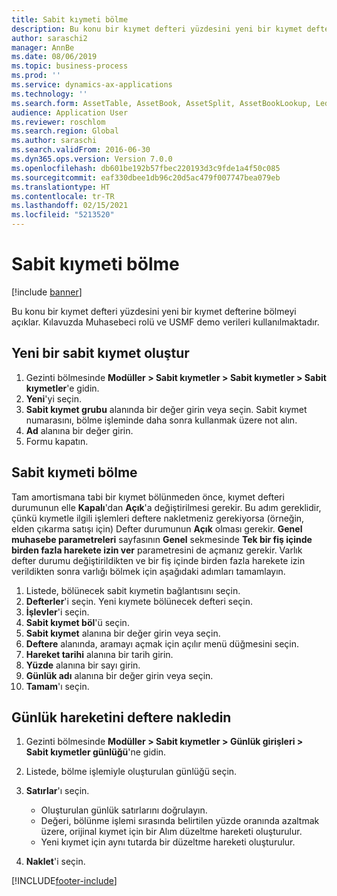 ```yaml
---
title: Sabit kıymeti bölme
description: Bu konu bir kıymet defteri yüzdesini yeni bir kıymet defterine bölmeyi açıklar.
author: saraschi2
manager: AnnBe
ms.date: 08/06/2019
ms.topic: business-process
ms.prod: ''
ms.service: dynamics-ax-applications
ms.technology: ''
ms.search.form: AssetTable, AssetBook, AssetSplit, AssetBookLookup, LedgerJournalTable, LedgerJournalTransAsset
audience: Application User
ms.reviewer: roschlom
ms.search.region: Global
ms.author: saraschi
ms.search.validFrom: 2016-06-30
ms.dyn365.ops.version: Version 7.0.0
ms.openlocfilehash: db601be192b57fbec220193d3c9fde1a4f50c085
ms.sourcegitcommit: eaf330dbee1db96c20d5ac479f007747bea079eb
ms.translationtype: HT
ms.contentlocale: tr-TR
ms.lasthandoff: 02/15/2021
ms.locfileid: "5213520"
---
```

# <a name="split-a-fixed-asset"></a>Sabit kıymeti bölme

[!include [banner](../../includes/banner.md)]

Bu konu bir kıymet defteri yüzdesini yeni bir kıymet defterine bölmeyi açıklar. Kılavuzda Muhasebeci rolü ve USMF demo verileri kullanılmaktadır.

## <a name="create-a-new-fixed-asset"></a>Yeni bir sabit kıymet oluştur

1. Gezinti bölmesinde **Modüller \> Sabit kıymetler \> Sabit kıymetler \> Sabit kıymetler**'e gidin.
2. **Yeni**'yi seçin.
3. **Sabit kıymet grubu** alanında bir değer girin veya seçin. Sabit kıymet numarasını, bölme işleminde daha sonra kullanmak üzere not alın.
4. **Ad** alanına bir değer girin.
5. Formu kapatın.

## <a name="split-a-fixed-asset"></a>Sabit kıymeti bölme

Tam amortismana tabi bir kıymet bölünmeden önce, kıymet defteri durumunun elle **Kapalı**'dan **Açık**'a değiştirilmesi gerekir. Bu adım gereklidir, çünkü kıymetle ilgili işlemleri deftere nakletmeniz gerekiyorsa (örneğin, elden çıkarma satışı için) Defter durumunun **Açık** olması gerekir. **Genel muhasebe parametreleri** sayfasının **Genel** sekmesinde **Tek bir fiş içinde birden fazla harekete izin ver** parametresini de açmanız gerekir. Varlık defter durumu değiştirildikten ve bir fiş içinde birden fazla harekete izin verildikten sonra varlığı bölmek için aşağıdaki adımları tamamlayın.

1. Listede, bölünecek sabit kıymetin bağlantısını seçin.
2. **Defterler**'i seçin. Yeni kıymete bölünecek defteri seçin.
3. **İşlevler**'i seçin.
4. **Sabit kıymet böl**'ü seçin.
5. **Sabit kıymet** alanına bir değer girin veya seçin.
6. **Deftere** alanında, aramayı açmak için açılır menü düğmesini seçin.
7. **Hareket tarihi** alanına bir tarih girin.
8. **Yüzde** alanına bir sayı girin.
9. **Günlük adı** alanına bir değer girin veya seçin.
10. **Tamam**'ı seçin.

## <a name="post-the-journal-transaction"></a>Günlük hareketini deftere nakledin

1. Gezinti bölmesinde **Modüller \> Sabit kıymetler \> Günlük girişleri \> Sabit kıymetler günlüğü**'ne gidin.
2. Listede, bölme işlemiyle oluşturulan günlüğü seçin.
3. **Satırlar**'ı seçin.

    - Oluşturulan günlük satırlarını doğrulayın.
    - Değeri, bölünme işlemi sırasında belirtilen yüzde oranında azaltmak üzere, orijinal kıymet için bir Alım düzeltme hareketi oluşturulur.
    - Yeni kıymet için aynı tutarda bir düzeltme hareketi oluşturulur.

4. **Naklet**'i seçin.


[!INCLUDE[footer-include](../../../includes/footer-banner.md)]